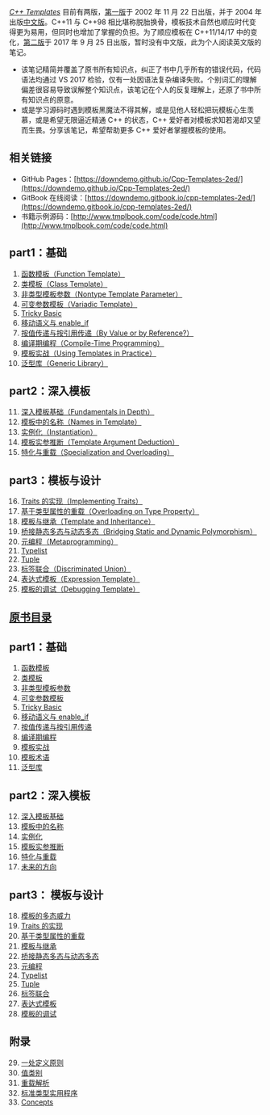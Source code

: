 *[C++ Templates](https://www.safaribooksonline.com/library/view/c-templates-the/9780134778808/)* 目前有两版，[第一版](https://book.douban.com/subject/1455780/)于 2002 年 11 月 22 日出版，并于 2004 年出版[中文版](https://book.douban.com/subject/1147909/)。C++11 与 C++98 相比堪称脱胎换骨，模板技术自然也顺应时代变得更为易用，但同时也增加了掌握的负担。为了顺应模板在 C++11/14/17 中的变化，[第二版](https://book.douban.com/subject/11939436/)于 2017 年 9 月 25 日出版，暂时没有中文版，此为个人阅读英文版的笔记。
* 该笔记精简并覆盖了原书所有知识点，纠正了书中几乎所有的错误代码，代码语法均通过 VS 2017 检验，仅有一处因语法复杂编译失败。个别词汇的理解偏差很容易导致误解整个知识点，该笔记在个人的反复理解上，还原了书中所有知识点的原意。
* 或是学习源码时遇到模板黑魔法不得其解，或是见他人轻松把玩模板心生羡慕，或是希望无限逼近精通 C++ 的状态，C++ 爱好者对模板求知若渴却又望而生畏。分享该笔记，希望帮助更多 C++ 爱好者掌握模板的使用。

## 相关链接

* GitHub Pages：[https://downdemo.github.io/Cpp-Templates-2ed/](https://downdemo.github.io/Cpp-Templates-2ed/)
* GitBook 在线阅读：[https://downdemo.gitbook.io/cpp-templates-2ed/](https://downdemo.gitbook.io/cpp-templates-2ed/)
* 书籍示例源码：[http://www.tmplbook.com/code/code.html](http://www.tmplbook.com/code/code.html)

## part1：基础

1. [函数模板（Function Template）](https://github.com/downdemo/Cpp-Templates-2ed/tree/master/content/Part1%20%E5%9F%BA%E7%A1%80/01%20%E5%87%BD%E6%95%B0%E6%A8%A1%E6%9D%BF.md)
2. [类模板（Class Template）](https://github.com/downdemo/Cpp-Templates-2ed/tree/master/content/Part1%20%E5%9F%BA%E7%A1%80/02%20%E7%B1%BB%E6%A8%A1%E6%9D%BF.md)
3. [非类型模板参数（Nontype Template Parameter）](https://github.com/downdemo/Cpp-Templates-2ed/tree/master/content/Part1%20%E5%9F%BA%E7%A1%80/03%20%E9%9D%9E%E7%B1%BB%E5%9E%8B%E6%A8%A1%E6%9D%BF%E5%8F%82%E6%95%B0.md)
4. [可变参数模板（Variadic Template）](https://github.com/downdemo/Cpp-Templates-2ed/tree/master/content/Part1%20%E5%9F%BA%E7%A1%80/04%20%E5%8F%AF%E5%8F%98%E5%8F%82%E6%95%B0%E6%A8%A1%E6%9D%BF.md)
5. [Tricky Basic](https://github.com/downdemo/Cpp-Templates-2ed/tree/master/content/Part1%20%E5%9F%BA%E7%A1%80/05%20Tricky%20Basic.md)
6. [移动语义与 enable_if](https://github.com/downdemo/Cpp-Templates-2ed/tree/master/content/Part1%20%E5%9F%BA%E7%A1%80/06%20%E7%A7%BB%E5%8A%A8%E8%AF%AD%E4%B9%89%E4%B8%8Eenable_if.md)
7. [按值传递与按引用传递（By Value or by Reference?）](https://github.com/downdemo/Cpp-Templates-2ed/tree/master/content/Part1%20%E5%9F%BA%E7%A1%80/07%20%E6%8C%89%E5%80%BC%E4%BC%A0%E9%80%92%E4%B8%8E%E6%8C%89%E5%BC%95%E7%94%A8%E4%BC%A0%E9%80%92.md)
8. [编译期编程（Compile-Time Programming）](https://github.com/downdemo/Cpp-Templates-2ed/tree/master/content/Part1%20%E5%9F%BA%E7%A1%80/08%20%E7%BC%96%E8%AF%91%E6%9C%9F%E7%BC%96%E7%A8%8B.md)
9. [模板实战（Using Templates in Practice）](https://github.com/downdemo/Cpp-Templates-2ed/tree/master/content/Part1%20%E5%9F%BA%E7%A1%80/09%20%E6%A8%A1%E6%9D%BF%E5%AE%9E%E6%88%98.md)
10. [泛型库（Generic Library）](https://github.com/downdemo/Cpp-Templates-2ed/tree/master/content/Part1%20%E5%9F%BA%E7%A1%80/10%20%E6%B3%9B%E5%9E%8B%E5%BA%93.md)

## part2：深入模板

11. [深入模板基础（Fundamentals in Depth）](https://github.com/downdemo/Cpp-Templates-2ed/tree/master/content/Part2%20%E6%B7%B1%E5%85%A5%E6%A8%A1%E6%9D%BF/11%20%E6%B7%B1%E5%85%A5%E6%A8%A1%E6%9D%BF%E5%9F%BA%E7%A1%80.md)
12. [模板中的名称（Names in Template）](https://github.com/downdemo/Cpp-Templates-2ed/tree/master/content/Part2%20%E6%B7%B1%E5%85%A5%E6%A8%A1%E6%9D%BF/12%20%E6%A8%A1%E6%9D%BF%E4%B8%AD%E7%9A%84%E5%90%8D%E7%A7%B0.md)
13. [实例化（Instantiation）](https://github.com/downdemo/Cpp-Templates-2ed/tree/master/content/Part2%20%E6%B7%B1%E5%85%A5%E6%A8%A1%E6%9D%BF/13%20%E5%AE%9E%E4%BE%8B%E5%8C%96.md)
14. [模板实参推断（Template Argument Deduction）](https://github.com/downdemo/Cpp-Templates-2ed/tree/master/content/Part2%20%E6%B7%B1%E5%85%A5%E6%A8%A1%E6%9D%BF/14%20%E6%A8%A1%E6%9D%BF%E5%AE%9E%E5%8F%82%E6%8E%A8%E6%96%AD.md)
15. [特化与重载（Specialization and Overloading）](https://github.com/downdemo/Cpp-Templates-2ed/tree/master/content/Part2%20%E6%B7%B1%E5%85%A5%E6%A8%A1%E6%9D%BF/15%20%E7%89%B9%E5%8C%96%E4%B8%8E%E9%87%8D%E8%BD%BD.md)

## part3：模板与设计

16. [Traits 的实现（Implementing Traits）](https://github.com/downdemo/Cpp-Templates-2ed/tree/master/content/Part3%20%E6%A8%A1%E6%9D%BF%E4%B8%8E%E8%AE%BE%E8%AE%A1/16%20Traits%E7%9A%84%E5%AE%9E%E7%8E%B0.md)
17. [基于类型属性的重载（Overloading on Type Property）](https://github.com/downdemo/Cpp-Templates-2ed/tree/master/content/Part3%20%E6%A8%A1%E6%9D%BF%E4%B8%8E%E8%AE%BE%E8%AE%A1/17%20%E5%9F%BA%E4%BA%8E%E7%B1%BB%E5%9E%8B%E5%B1%9E%E6%80%A7%E7%9A%84%E9%87%8D%E8%BD%BD.md)
18. [模板与继承（Template and Inheritance）](https://github.com/downdemo/Cpp-Templates-2ed/tree/master/content/Part3%20%E6%A8%A1%E6%9D%BF%E4%B8%8E%E8%AE%BE%E8%AE%A1/18%20%E6%A8%A1%E6%9D%BF%E4%B8%8E%E7%BB%A7%E6%89%BF.md)
19. [桥接静态多态与动态多态（Bridging Static and Dynamic Polymorphism）](https://github.com/downdemo/Cpp-Templates-2ed/tree/master/content/Part3%20%E6%A8%A1%E6%9D%BF%E4%B8%8E%E8%AE%BE%E8%AE%A1/19%20%E6%A1%A5%E6%8E%A5%E9%9D%99%E6%80%81%E5%A4%9A%E6%80%81%E4%B8%8E%E5%8A%A8%E6%80%81%E5%A4%9A%E6%80%81.md)
20. [元编程（Metaprogramming）](https://github.com/downdemo/Cpp-Templates-2ed/tree/master/content/Part3%20%E6%A8%A1%E6%9D%BF%E4%B8%8E%E8%AE%BE%E8%AE%A1/20%20%E5%85%83%E7%BC%96%E7%A8%8B.md)
21. [Typelist](https://github.com/downdemo/Cpp-Templates-2ed/tree/master/content/Part3%20%E6%A8%A1%E6%9D%BF%E4%B8%8E%E8%AE%BE%E8%AE%A1/21%20Typelist.md)
22. [Tuple](https://github.com/downdemo/Cpp-Templates-2ed/tree/master/content/Part3%20%E6%A8%A1%E6%9D%BF%E4%B8%8E%E8%AE%BE%E8%AE%A1/22%20Tuple.md)
23. [标签联合（Discriminated Union）](https://github.com/downdemo/Cpp-Templates-2ed/tree/master/content/Part3%20%E6%A8%A1%E6%9D%BF%E4%B8%8E%E8%AE%BE%E8%AE%A1/23%20%E6%A0%87%E7%AD%BE%E8%81%94%E5%90%88.md)
24. [表达式模板（Expression Template）](https://github.com/downdemo/Cpp-Templates-2ed/tree/master/content/Part3%20%E6%A8%A1%E6%9D%BF%E4%B8%8E%E8%AE%BE%E8%AE%A1/24%20%E8%A1%A8%E8%BE%BE%E5%BC%8F%E6%A8%A1%E6%9D%BF.md)
25. [模板的调试（Debugging Template）](https://github.com/downdemo/Cpp-Templates-2ed/tree/master/content/Part3%20%E6%A8%A1%E6%9D%BF%E4%B8%8E%E8%AE%BE%E8%AE%A1/25%20%E6%A8%A1%E6%9D%BF%E7%9A%84%E8%B0%83%E8%AF%95.md)

## [原书目录](https://www.safaribooksonline.com/library/view/c-templates-the/9780134778808/)

## part1：基础

1. [函数模板](https://learning.oreilly.com/library/view/c-templates-the/9780134778808/ch1.xhtml#ch1)
2. [类模板](https://learning.oreilly.com/library/view/c-templates-the/9780134778808/ch2.xhtml#ch2)
3. [非类型模板参数](https://learning.oreilly.com/library/view/c-templates-the/9780134778808/ch3.xhtml#ch3)
4. [可变参数模板](https://learning.oreilly.com/library/view/c-templates-the/9780134778808/ch4.xhtml#ch4)
5. [Tricky Basic](https://learning.oreilly.com/library/view/c-templates-the/9780134778808/ch5.xhtml#ch5)
6. [移动语义与 enable_if](https://learning.oreilly.com/library/view/c-templates-the/9780134778808/ch6.xhtml#ch6)
7. [按值传递与按引用传递](https://learning.oreilly.com/library/view/c-templates-the/9780134778808/ch7.xhtml#ch7)
8. [编译期编程](https://learning.oreilly.com/library/view/c-templates-the/9780134778808/ch8.xhtml#ch8)
9. [模板实战](https://learning.oreilly.com/library/view/c-templates-the/9780134778808/ch9.xhtml#ch9)
10. [模板术语](https://learning.oreilly.com/library/view/c-templates-the/9780134778808/ch10.xhtml#ch10)
11. [泛型库](https://learning.oreilly.com/library/view/c-templates-the/9780134778808/ch11.xhtml#ch11)

## part2：深入模板

12. [深入模板基础](https://learning.oreilly.com/library/view/c-templates-the/9780134778808/ch12.xhtml#ch12)
13. [模板中的名称](https://learning.oreilly.com/library/view/c-templates-the/9780134778808/ch13.xhtml#ch13)
14. [实例化](https://learning.oreilly.com/library/view/c-templates-the/9780134778808/ch14.xhtml#ch14)
15. [模板实参推断](https://learning.oreilly.com/library/view/c-templates-the/9780134778808/ch15.xhtml#ch15)
16. [特化与重载](https://learning.oreilly.com/library/view/c-templates-the/9780134778808/ch16.xhtml#ch16)
17. [未来的方向](https://learning.oreilly.com/library/view/c-templates-the/9780134778808/ch17.xhtml#ch17)

## part3： 模板与设计

18. [模板的多态威力](https://learning.oreilly.com/library/view/c-templates-the/9780134778808/ch18.xhtml#ch18)
19. [Traits 的实现](https://learning.oreilly.com/library/view/c-templates-the/9780134778808/ch19.xhtml#ch19)
20. [基于类型属性的重载](https://learning.oreilly.com/library/view/c-templates-the/9780134778808/ch20.xhtml#ch20)
21. [模板与继承](https://learning.oreilly.com/library/view/c-templates-the/9780134778808/ch21.xhtml#ch21)
22. [桥接静态多态与动态多态](https://learning.oreilly.com/library/view/c-templates-the/9780134778808/ch22.xhtml#ch22)
23. [元编程](https://learning.oreilly.com/library/view/c-templates-the/9780134778808/ch23.xhtml#ch23)
24. [Typelist](https://learning.oreilly.com/library/view/c-templates-the/9780134778808/ch24.xhtml#ch24)
25. [Tuple](https://learning.oreilly.com/library/view/c-templates-the/9780134778808/ch25.xhtml#ch25)
26. [标签联合](https://learning.oreilly.com/library/view/c-templates-the/9780134778808/ch26.xhtml#ch26)
27. [表达式模板](https://learning.oreilly.com/library/view/c-templates-the/9780134778808/ch27.xhtml#ch27)
28. [模板的调试](https://learning.oreilly.com/library/view/c-templates-the/9780134778808/ch28.xhtml#ch28)

## 附录

29. [一处定义原则](https://learning.oreilly.com/library/view/c-templates-the/9780134778808/appa.xhtml#appa)
30. [值类别](https://learning.oreilly.com/library/view/c-templates-the/9780134778808/appb.xhtml#appb)
31. [重载解析](https://learning.oreilly.com/library/view/c-templates-the/9780134778808/appc.xhtml#appc)
32. [标准类型实用程序](https://learning.oreilly.com/library/view/c-templates-the/9780134778808/appd.xhtml#appd)
33. [Concepts](https://learning.oreilly.com/library/view/c-templates-the/9780134778808/appe.xhtml#appe)
